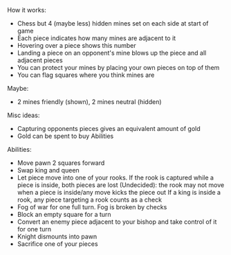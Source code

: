 How it works:  
- Chess but 4 (maybe less) hidden mines set on each side at start of game
- Each piece indicates how many mines are adjacent to it
- Hovering over a piece shows this number
- Landing a piece on an opponent's mine blows up the piece and all adjacent pieces
- You can protect your mines by placing your own pieces on top of them
- You can flag squares where you think mines are

Maybe:
- 2 mines friendly (shown), 2 mines neutral (hidden)

Misc ideas:  
- Capturing opponents pieces gives an equivalent amount of gold
- Gold can be spent to buy Abilities

Abilities:  
- Move pawn 2 squares forward
- Swap king and queen
- Let piece move into one of your rooks.
If the rook is captured while a piece is inside, both pieces are lost
(Undecided): the rook may not move when a piece is inside/any move kicks the piece out
If a king is inside a rook, any piece targeting a rook counts as a check
- Fog of war for one full turn. Fog is broken by checks
- Block an empty square for a turn
- Convert an enemy piece adjacent to your bishop and take control of it for one turn
- Knight dismounts into pawn
- Sacrifice one of your pieces

